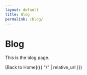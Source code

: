 ```yaml
---
layout: default
title: Blog
permalink: /blog/
---
```


# Blog

This is the blog page.  

[Back to Home]({{ "/" | relative_url }})
